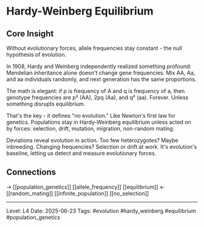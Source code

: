 # Hardy-Weinberg Equilibrium

## Core Insight
Without evolutionary forces, allele frequencies stay constant - the null hypothesis of evolution.

In 1908, Hardy and Weinberg independently realized something profound: Mendelian inheritance alone doesn't change gene frequencies. Mix AA, Aa, and aa individuals randomly, and next generation has the same proportions.

The math is elegant: if p is frequency of A and q is frequency of a, then genotype frequencies are p² (AA), 2pq (Aa), and q² (aa). Forever. Unless something disrupts equilibrium.

That's the key - it defines "no evolution." Like Newton's first law for genetics. Populations stay in Hardy-Weinberg equilibrium unless acted on by forces: selection, drift, mutation, migration, non-random mating.

Deviations reveal evolution in action. Too few heterozygotes? Maybe inbreeding. Changing frequencies? Selection or drift at work. It's evolution's baseline, letting us detect and measure evolutionary forces.

## Connections
→ [[population_genetics]] [[allele_frequency]] [[equilibrium]]
← [[random_mating]] [[infinite_population]] [[no_selection]]

---
Level: L4
Date: 2025-06-23
Tags: #evolution #hardy_weinberg #equilibrium #population_genetics